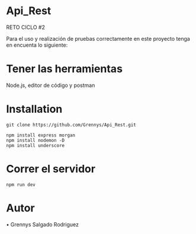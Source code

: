 
# Api_Rest

RETO CICLO #2 

Para el uso y realización de pruebas correctamente en este proyecto tenga en encuenta lo siguiente:

# Tener las herramientas
Node.js, editor de código y postman

# Installation
```
git clone https://github.com/Grennys/Api_Rest.git
```
```
npm install express morgan
npm install nodemon -D
npm install underscore
```

# Correr el servidor
```
npm run dev
```
# Autor
• Grennys Salgado Rodriguez



